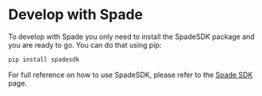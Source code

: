 # Develop with Spade

To develop with Spade you only need to install the SpadeSDK package and you are ready to go.
You can do that using pip:

```bash
pip install spadesdk
```

For full reference on how to use SpadeSDK, please refer to the [Spade SDK](../key-concepts/spade-sdk/spade-sdk.md) page.